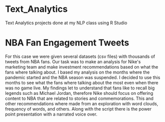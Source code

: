 # Text_Analytics
Text Analytics projects done at my NLP class using R Studio

# NBA Fan Engagement Tweets
For this case we were given several datasets (csv files) with thousands of tweets from NBA fans. Our task was to make an analysis for Nike's marketing team and make investment recommendations based on what the fans where talking about. I based my analysis on the months where the pandemic started and the NBA season was suspended. I decided to use this months to see what the fans where talking about the most even when there was no game live. 
My findings let to understand that fans like to recall big legends such as Michael Jordan, therefore Nike should focus on offering content to NBA that are related to stories and commemorations. This and other recommendations where made from an exploration with word clouds, frequency of words, and others. 
Along with the script there is the power point presentation with a narrated voice over. 
